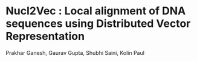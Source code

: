 # Nucl2Vec : Local alignment of DNA sequences using Distributed Vector Representation
Prakhar Ganesh, Gaurav Gupta, Shubhi Saini, Kolin Paul


